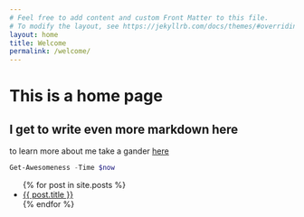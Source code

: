 ```yaml
---
# Feel free to add content and custom Front Matter to this file.
# To modify the layout, see https://jekyllrb.com/docs/themes/#overriding-theme-defaults
layout: home
title: Welcome
permalink: /welcome/
---
```

# This is a home page
## I get to write even more markdown here
to learn more about me take a gander [here](./about)
```powershell
Get-Awesomeness -Time $now
```

<ul>
  {% for post in site.posts %}
    <li>
      <a href="{{ post.url }}">{{ post.title }}</a>
    </li>
  {% endfor %}
</ul>
